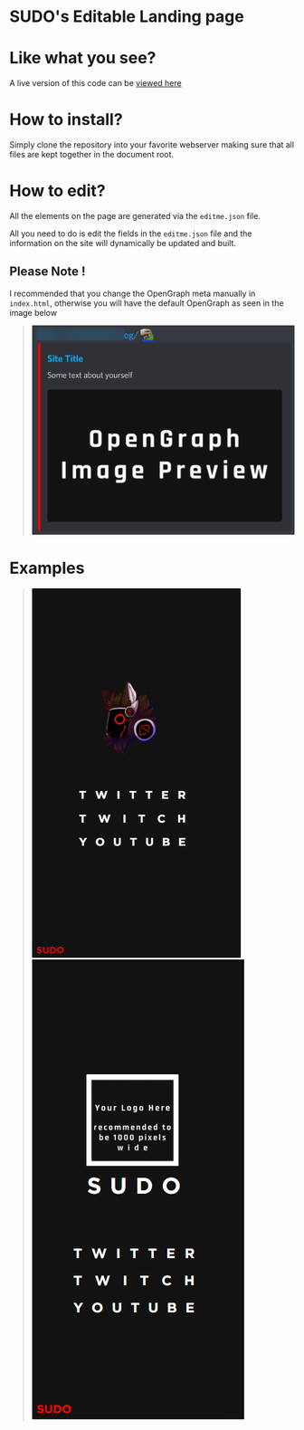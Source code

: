 # SUDO's Editable Landing page
# Like what you see?
A live version of this code can be [viewed here](https://thefurry.co.za/fursudo)
# How to install?
Simply clone the repository into your favorite webserver
making sure that all files are kept together in the document root.

# How to edit?
All the elements on the page are generated via the `editme.json` file.

All you need to do is edit the fields in the `editme.json` file and the information on the site will dynamically be updated and built.
## Please Note !
I recommended that you change the OpenGraph meta manually in `index.html`, otherwise you will have the default OpenGraph as seen in the image below
>![](github-assets/opengraph-example.png)

# Examples
>![](github-assets/mobile-site-logo.png)
>![](github-assets/site-mobile.png)
